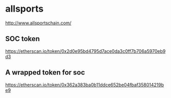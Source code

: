 # allsports

http://www.allsportschain.com/ 

## SOC token

https://etherscan.io/token/0x2d0e95bd4795d7ace0da3c0ff7b706a5970eb9d3

## A wrapped token for soc

https://etherscan.io/token/0x362a383ba0b11ddce652be04fbaf358014219be9
